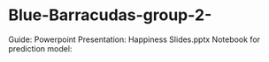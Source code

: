 # Blue-Barracudas-group-2-
Guide:
    Powerpoint Presentation: Happiness Slides.pptx
    Notebook for prediction model:

